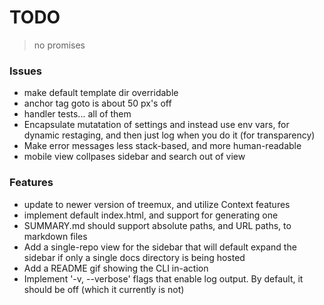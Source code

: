 # TODO

> no promises

### Issues

- make default template dir overridable
- anchor tag goto is about 50 px's off
- handler tests... all of them
- Encapsulate mutatation of settings and instead use env vars, for dynamic restaging, and then just log when you do it (for transparency)
- Make error messages less stack-based, and more human-readable
- mobile view collpases sidebar and search out of view

### Features

- update to newer version of treemux, and utilize Context features
- implement default index.html, and support for generating one
- SUMMARY.md should support absolute paths, and URL paths, to markdown files
- Add a single-repo view for the sidebar that will default expand the sidebar if only a single docs directory is being hosted
- Add a README gif showing the CLI in-action
- Implement '-v, --verbose' flags that enable log output. By default, it should be off (which it currently is not)
